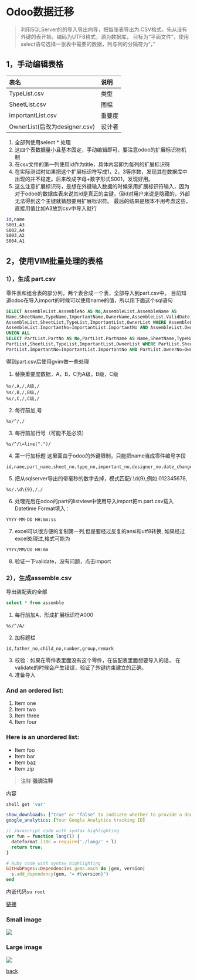 # Odoo数据迁移

> 利用SQLServer的的导入导出向导，把每张表导出为.CSV格式，先从没有外键的表开始，编码为UTF8格式，源为数据库，
目标为“平面文件”，使用select语句选择一张表中需要的数据，列与列的分隔符为“，”

## 1，手动编辑表格

| 表名                           | 说明              | 
|:-------------------------------|:------------------|
| TypeList.csv                   | 类型              | 
| SheetList.csv                  | 图幅              | 
| importantList.csv              | 重要度            |
| OwnerList(后改为designer.csv)  | 设计者            |


1. 全部列使用select * 处理
1. 这四个表数据量小且基本固定，手动编辑即可，要注意odoo的扩展标识符机制
1. 在csv文件的第一列使用id作为title，具体内容即为每列的扩展标识符
1. 在实际测试时如果把这个扩展标识符写成1，2，3等序数，发现其在数据库中出现的并不稳定。后来改成字母+数字形式S001，发现好用。
1. 这么注意扩展标识符，是想在外键输入数据的时候采用扩展标识符输入，因为对于odoo的数据库表来说其id是真正的主键，但id对用户来说是隐藏的，外部无法得到这个主键就猜想要用扩展标识符。
最后的结果是根本不用考虑这些，直接用值比如A3放到csv中导入就行

```sh
id,name
S001,A3
S002,A4
S003,A2
S004,A1
```

## 2，使用VIM批量处理的表格
### 1），生成 part.csv
零件表和组合表的部分列，两个表合成一个表，全部导入到part.csv中。
目前知道odoo在导入import的时候可以使用name的值，所以用下面这个sql语句

```sql
SELECT AssembleList.AssembleNo AS No,AssembleList.AssembleName AS
Name,SheetName,TypeName,ImportantName,OwnerName,AssembleList.ValidDate,AssembleList.Remark FROM
AssembleList,SheetList,TypeList,ImportantList,OwnerList WHERE AssembleList.SheetNo=SheetList.SheetNo AND AssembleList.TypeNo=TypeList.TypeNo AND
AssembleList.ImportantNo=ImportantList.ImportantNo AND AssembleList.OwnerNo=OwnerList.OwnerNo
UNION ALL
SELECT PartList.PartNo AS No,PartList.PartName AS Name,SheetName,TypeName,ImportantName,OwnerName,PartList.ValidDate,PartList.Remark FROM
PartList,SheetList,TypeList,ImportantList,OwnerList WHERE PartList.SheetNo=SheetList.SheetNo AND PartList.TypeNo=TypeList.TypeNo AND
PartList.ImportantNo=ImportantList.ImportantNo AND PartList.OwnerNo=OwnerList.OwnerNo
```

得到part.csv后使用gvim做一些处理
1. 替换重要度数据，A，B，C为A级，B级，C级
```regexp
%s/,A,/,A级,/
%s/,B,/,B级,/
%s/,C,/,C级,/
```
2. 每行前加,号
```regexp
%s/^/,/
```
3. 每行前加行号（可能不是必须）
```regexp
%s/^/\=line(".")/
```
4. 第一行加标题
这里面由于odoo的外键限制，只能把name当成零件编号字段
```text
id,name,part_name,sheet_no,type_no,important_no,designer_no,date_changed,remark
```
5. 把从sqlserver导出的带毫秒的数字去掉，模式匹配/.\d\{9},例如.012345678,
```regexp
%s/.\d\{9},/,/
```
6. 处理完后在odoo的part的listview中使用导入import把m.part.csv载入
Datetime Format填入：
```regexp
YYYY-MM-DD HH:mm:ss
```
7. excel可以很方便的复制第一列,但是要经过反复的ansi和utf8转换,
如果经过excel处理过,格式可能为
```regexp
YYYY/MM/DD HH:mm
```
8. 验证一下validate，没有问题，点击import

### 2），生成assemble.csv
导出装配表的全部

```sql
select * from assemble
```

1. 每行前加A，形成扩展标识符A000
```regexp
%s/^/A/
```
2. 加标题栏
```regexp
id,father_no,child_no,number,group,remark
```
3. 校验：如果在零件表里面没有这个零件，在装配表里面想要导入的话，
在validate的时候会产生错误，验证了外键约束建立的正确。
4. 准备导入








### And an ordered list:
1.  Item one
1.  Item two
1.  Item three
1.  Item four

### Here is an unordered list:
*   Item foo
*   Item bar
*   Item baz
*   Item zip

> 注释
> **强调注释**

内容

```sh
shell get 'var'
```

```yml
show_downloads: ["true" or "false" to indicate whether to provide a download URL]
google_analytics: [Your Google Analytics tracking ID]
```

```js
// Javascript code with syntax highlighting.
var fun = function lang(l) {
  dateformat.i18n = require('./lang/' + l)
  return true;
}
```

```ruby
# Ruby code with syntax highlighting
GitHubPages::Dependencies.gems.each do |gem, version|
  s.add_dependency(gem, "= #{version}")
end
```

内嵌代码`su root`

[链接](http://123.com/art/abc.htm)

### Small image

![](https://assets-cdn.github.com/images/icons/emoji/octocat.png)

### Large image

![](https://guides.github.com/activities/hello-world/branching.png)

[back](../)